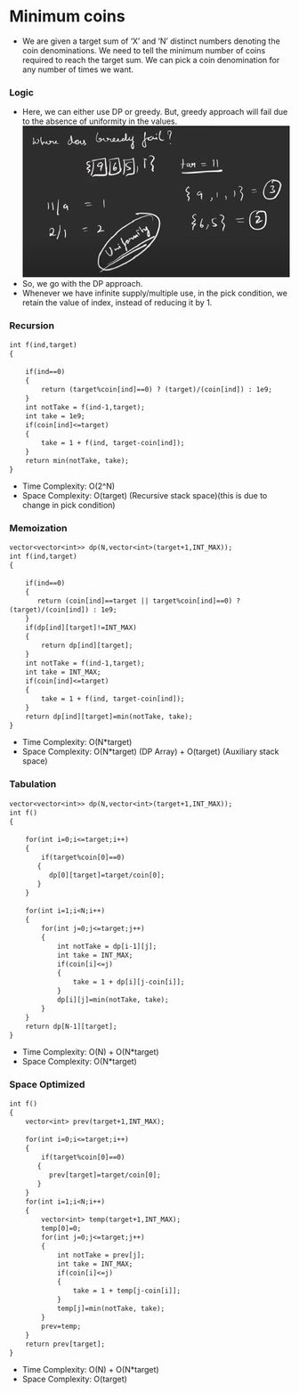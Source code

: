 # Minimum coins
- We are given a target sum of ‘X’ and ‘N’ distinct numbers denoting the coin denominations. We need to tell the minimum number of coins required to reach the target sum. We can pick a coin denomination for any number of times we want.

### Logic
- Here, we can either use DP or greedy. But, greedy approach will fail due to the absence of uniformity in the values.
![alt text](image-3.png)
- So, we go with the DP approach.
- Whenever we have infinite supply/multiple use, in the pick condition, we retain the value of index, instead of reducing it by 1.

### Recursion
```
int f(ind,target)
{
   
    if(ind==0)
    {
        return (target%coin[ind]==0) ? (target)/(coin[ind]) : 1e9;
    }
    int notTake = f(ind-1,target);
    int take = 1e9;
    if(coin[ind]<=target)
    {
        take = 1 + f(ind, target-coin[ind]);
    }
    return min(notTake, take);
}
```
- Time Complexity: O(2^N)
- Space Complexity: O(target) (Recursive stack space)(this is due to change in pick condition)

### Memoization
```
vector<vector<int>> dp(N,vector<int>(target+1,INT_MAX));
int f(ind,target)
{
   
    if(ind==0)
    {
       return (coin[ind]==target || target%coin[ind]==0) ? (target)/(coin[ind]) : 1e9;
    }
    if(dp[ind][target]!=INT_MAX)
    {
        return dp[ind][target];
    }
    int notTake = f(ind-1,target);
    int take = INT_MAX;
    if(coin[ind]<=target)
    {
        take = 1 + f(ind, target-coin[ind]);
    }
    return dp[ind][target]=min(notTake, take);
}
```
- Time Complexity: O(N*target)
- Space Complexity: O(N*target) (DP Array) + O(target) (Auxiliary stack space)

### Tabulation
```
vector<vector<int>> dp(N,vector<int>(target+1,INT_MAX));
int f()
{
    
    for(int i=0;i<=target;i++)
    {
        if(target%coin[0]==0)
       {
          dp[0][target]=target/coin[0];
       }
    }
    
    for(int i=1;i<N;i++)
    {
        for(int j=0;j<=target;j++)
        {
            int notTake = dp[i-1][j];
            int take = INT_MAX;
            if(coin[i]<=j)
            {
                take = 1 + dp[i][j-coin[i]];
            }
            dp[i][j]=min(notTake, take);
        }
    }
    return dp[N-1][target];
}
```
- Time Complexity: O(N) + O(N*target)
- Space Complexity: O(N*target)

### Space Optimized
```
int f()
{
    vector<int> prev(target+1,INT_MAX);

    for(int i=0;i<=target;i++)
    {
        if(target%coin[0]==0)
       {
          prev[target]=target/coin[0];
       }
    }
    for(int i=1;i<N;i++)
    {
        vector<int> temp(target+1,INT_MAX);
        temp[0]=0;
        for(int j=0;j<=target;j++)
        {
            int notTake = prev[j];
            int take = INT_MAX;
            if(coin[i]<=j)
            {
                take = 1 + temp[j-coin[i]];
            }
            temp[j]=min(notTake, take);
        }
        prev=temp;
    }
    return prev[target];
}
```
- Time Complexity: O(N) + O(N*target)
- Space Complexity: O(target)

